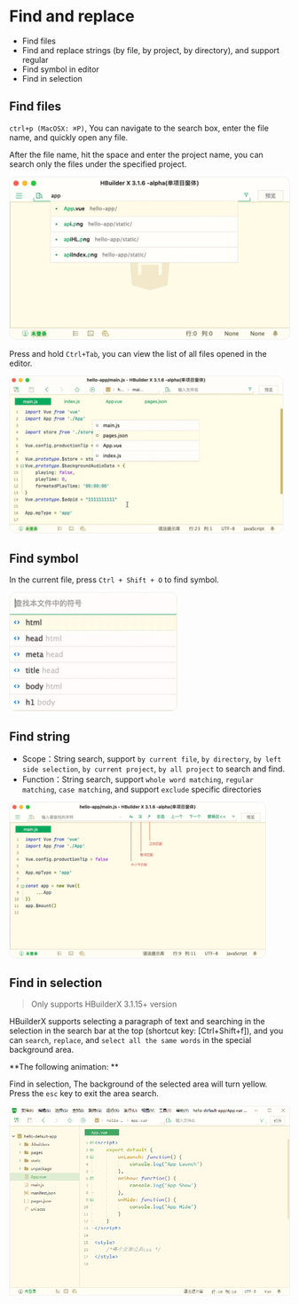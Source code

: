 # Find and replace

- Find files
- Find and replace strings (by file, by project, by directory), and support regular
- Find symbol in editor
- Find in selection

## Find files

`ctrl+p (MacOSX: ⌘P)`, You can navigate to the search box, enter the file name, and quickly open any file.

After the file name, hit the space and enter the project name, you can search only the files under the specified project.

<img src="/static/snapshots/tutorial/find_file.jpg" style="zoom: 50%;border-radius: 24px;border:1px solid #eee;"/>

Press and hold `Ctrl+Tab`, you can view the list of all files opened in the editor.

<img src="/static/snapshots/tutorial/find_file_2.jpg" style="zoom: 48%;border-radius: 24px;border:1px solid #eee;"/>

## Find symbol

In the current file, press `Ctrl + Shift + O` to find symbol.

<img src="/static/snapshots/tutorial/find_symbol.jpg" style="zoom: 48%;border-radius: 24px;border:1px solid #eee;"/>

## Find string

- Scope：String search, support `by current file`, `by directory`, `by left side selection`, `by current project`, `by all project` to search and find.
- Function：String search, support `whole word matching`, `regular matching`, `case matching`, and support `exclude` specific directories

<img src="/static/snapshots/tutorial/find_str.jpg" style="zoom: 45%;border-radius: 24px;border:1px solid #eee;"/>

## Find in selection

> Only supports HBuilderX 3.1.15+ version

HBuilderX supports selecting a paragraph of text and searching in the selection in the search bar at the top (shortcut key: [Ctrl+Shift+f]), and you can `search`, `replace`, and `select all the same words` in the special background area.

**The following animation: **

Find in selection, The background of the selected area will turn yellow. Press the `esc` key to exit the area search.

<img src="/static/snapshots/tutorial/find_region.gif" style="zoom: 90%; border-radius: 5px;border:1px solid #eee;"/>